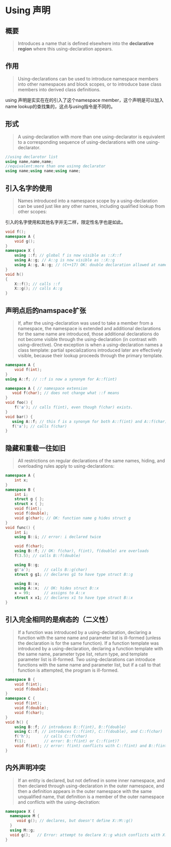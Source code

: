 # Using 声明
## 概要
> Introduces a name that is defined elsewhere into the **declarative region** where this using-declaration appears.
## 作用
> Using-declarations can be used to introduce namespace members into other namespaces and block scopes, or to introduce base class members into derived class definitions.

using 声明是实实在在的引入了这个namespace member，这个声明是可以加入name lookup的查找集的，这点与using指令是不同的。
## 形式
> A using-declaration with more than one using-declarator is equivalent to a corresponding sequence of using-declarations with one using-declarator.
```cpp
//using declarotor list
using name,name,name;
//equivalent:more than one usinng declarator
using name;using name;using name;
```
## 引入名字的使用
> Names introduced into a namespace scope by a using-declaration can be used just like any other names, including qualified lookup from other scopes:

引入的名字使用和其他名字并无二样，限定性名字也是如此。
```cpp
void f();
namespace A {
    void g();
}
namespace X {
    using ::f; // global f is now visible as ::X::f
    using A::g; // A::g is now visible as ::X::g
    using A::g, A::g; // (C++17) OK: double declaration allowed at namespace scope
}
void h()
{
    X::f(); // calls ::f
    X::g(); // calls A::g
}
```

## 声明点后的namspace扩张
> If, after the using-declaration was used to take a member from a namespace, the namespace is extended and additional declarations for the same name are introduced, those additional declarations do not become visible through the using-declaration (in contrast with using-directive). One exception is when a using-declaration names a class template: partial specializations introduced later are effectively visible, because their lookup proceeds through the primary template.

```cpp
namespace A {
    void f(int);
}
using A::f; // ::f is now a synonym for A::f(int)

namespace A { // namespace extension
   void f(char); // does not change what ::f means
}
void foo() {
    f('a'); // calls f(int), even though f(char) exists.
}
void bar() {
   using A::f; // this f is a synonym for both A::f(int) and A::f(char)
   f('a'); // calls f(char)
}
```

## 隐藏和重载一往如旧
> All restrictions on regular declarations of the same names, hiding, and overloading rules apply to using-declarations:

```cpp
namespace A {
    int x;
}
namespace B {
    int i;
    struct g { };
    struct x { };
    void f(int);
    void f(double);
    void g(char); // OK: function name g hides struct g
}
void func() {
    int i;
    using B::i; // error: i declared twice

    void f(char);
    using B::f; // OK: f(char), f(int), f(double) are overloads
    f(3.5); // calls B::f(double)

    using B::g;
    g('a');      // calls B::g(char)
    struct g g1; // declares g1 to have type struct B::g

    using B::x;
    using A::x;  // OK: hides struct B::x
    x = 99;      // assigns to A::x
    struct x x1; // declares x1 to have type struct B::x
}
```
## 引入完全相同的是病态的（二义性）
> If a function was introduced by a using-declaration, declaring a function with the same name and parameter list is ill-formed (unless the declaration is for the same function). If a function template was introduced by a using-declaration, declaring a function template with the same name, parameter type list, return type, and template parameter list is ill-formed. Two using-declarations can introduce functions with the same name and parameter list, but if a call to that function is attempted, the program is ill-formed.

```cpp
namespace B {
    void f(int);
    void f(double);
}
namespace C {
    void f(int);
    void f(double);
    void f(char);
}
void h() {
    using B::f; // introduces B::f(int), B::f(double)
    using C::f; // introduces C::f(int), C::f(double), and C::f(char)
    f('h');      // calls C::f(char)
    f(1);        // error: B::f(int) or C::f(int)?
    void f(int); // error: f(int) conflicts with C::f(int) and B::f(int)
}
```
## 内外声明冲突
> If an entity is declared, but not defined in some inner namespace, and then declared through using-declaration in the outer namespace, and then a definition appears in the outer namespace with the same unqualified name, that definition is a member of the outer namespace and conflicts with the using-declration:

```cpp
namespace X {
  namespace M {
     void g(); // declares, but doesn't define X::M::g()
  }
  using M::g;
  void g();   // Error: attempt to declare X::g which conflicts with X::M::g()
}
```
